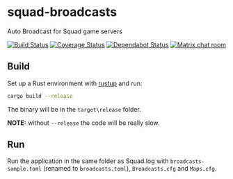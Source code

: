 # squad-broadcasts
Auto Broadcast for Squad game servers

[![Build Status](https://travis-ci.org/bbigras/squad-broadcasts.svg?branch=master)](https://travis-ci.org/bbigras/squad-broadcasts)
[![Coverage Status](https://coveralls.io/repos/github/bbigras/squad-broadcasts/badge.svg?branch=master)](https://coveralls.io/github/bbigras/squad-broadcasts?branch=master)
[![Dependabot Status](https://api.dependabot.com/badges/status?host=github&repo=bbigras/squad-broadcasts)](https://dependabot.com)
[![Matrix chat room](https://d3vu3aucnul4od.cloudfront.net/matrix-badge.svg)](https://matrix.to/#/#squad-broadcasts:matrix.org)

## Build

Set up a Rust environment with [rustup](https://www.rustup.rs) and run:

```sh
cargo build --release
```

The binary will be in the `target\release` folder.

**NOTE:** without `--release` the code will be really slow.

## Run

Run the application in the same folder as Squad.log with `broadcasts-sample.toml` (renamed to `broadcasts.toml`), `Broadcasts.cfg` and `Maps.cfg`.
